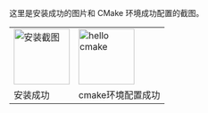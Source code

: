 这里是安装成功的图片和 CMake 环境成功配置的截图。

<table>
  <tr>
    <td><img src="[https://example.com/assets/images/image1.jpg](https://github.com/likelilyhood/lazyFishEnjoyment-/blob/bf06a6dee68c73cd6855202677d408d8eb8d2e58/success_install.png)" alt="安装截图" width="100"></td>
    <td><img src="[https://example.com/assets/images/image2.jpg](https://github.com/likelilyhood/lazyFishEnjoyment-/blob/bf06a6dee68c73cd6855202677d408d8eb8d2e58/wellBuildEnvirnoment.png)" alt="hello cmake" width="100"></td>
  </tr>
  <tr>
    <td>安装成功</td>
    <td>cmake环境配置成功</td>
  </tr>
</table>
